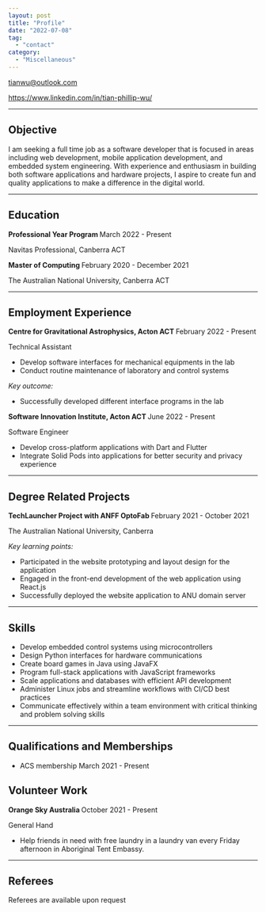 ```yaml
---
layout: post
title: "Profile"
date: "2022-07-08"
tag:
  - "contact"
category:
  - "Miscellaneous"
---
```


<p>
<a href="mailto:tianwu@outlook.com">tianwu@outlook.com</a> 
</p>
<p>
<a href="https://www.linkedin.com/in/tian-phillip-wu/">https://www.linkedin.com/in/tian-phillip-wu/</a> 
</p>
<p>
<hr>
<strong><h2>Objective</h2></strong>
</p>
<p>
I am seeking a full time job as a software developer that is focused in areas including web development, mobile application development, and embedded system engineering. With experience and enthusiasm in building both software applications and hardware projects, I aspire to create fun and quality applications to make a difference in the digital world.
</p>
<p>

<hr>
<strong><h2>Education </h2></strong>
</p>
<p>
<strong>Professional Year Program	</strong> March 2022 - Present
</p>
<p>
Navitas Professional, Canberra ACT
</p>
<p>
<strong>Master of Computing	 </strong>February 2020 - December 2021
</p>
<p>
The Australian National University, Canberra ACT
</p>
<p>
					
</p>
<p>
<hr>
<strong><h2>Employment Experience</h2></strong>
</p>
<p>
<strong>Centre for Gravitational Astrophysics, Acton ACT  </strong>	 February 2022 - Present
</p>
<p>
Technical Assistant
</p>
<ul>

<li>Develop software interfaces for mechanical equipments in the lab</li>

<li>Conduct routine maintenance of laboratory and control systems
</li>
</ul>
<p>
<em>Key outcome:</em>
</p>
<ul>

<li>Successfully developed different interface programs in the lab
</li>
</ul>
<p>
<strong>Software Innovation Institute, Acton ACT  </strong>	 June 2022 - Present
</p>
<p>
Software Engineer
</p>
<ul>

<li>Develop cross-platform applications with Dart and Flutter</li>

<li>Integrate Solid Pods into applications for better security and privacy experience
</li>
</ul>
<p>
<hr>
<strong><h2>Degree Related Projects</h2></strong>
</p>
<p>
<strong>TechLauncher Project with ANFF OptoFab<em> 	</em></strong>		February 2021 - October 2021
</p>
<p>
The Australian National University, Canberra
</p>
<p>
<em>Key learning points:</em>
</p>
<ul>

<li>Participated in the website prototyping and layout design for the application</li>

<li>Engaged in the front-end development of the web application using React.js</li>

<li>Successfully deployed the website application to ANU domain server
</li>
</ul>

<hr>

<h2>Skills</h2>
<ul>
<li>Develop embedded control systems using microcontrollers</li>

<li>Design Python interfaces for hardware communications</li>

<li>Create board games in Java using JavaFX</li>

<li>Program full-stack applications with JavaScript frameworks</li>

<li>Scale applications and databases with efficient API development</li>

<li>Administer Linux jobs and streamline workflows with CI/CD best practices</li>

<li>Communicate effectively within a team environment with critical thinking and problem solving skills
</li>
</ul>
<p>
<hr>
<strong><h2>Qualifications and Memberships</h2></strong>
</p>
<ul>

<li>ACS membership                                               	March 2021 - Present
</li>
</ul>
<p>
<h2>Volunteer Work</h2>
</p>
<p>
<strong>Orange Sky Australia   </strong>	October 2021  - Present
</p>
<p>
General Hand
</p>
<p>
<em>	</em>
</p>
<ul>

<li>Help friends in need with free laundry in a laundry van every Friday afternoon in Aboriginal Tent Embassy.
</li>
</ul>
<p>
<hr>
<strong><h2>Referees</h2> </strong>
</p>
<p>
Referees are available upon request
</p>
